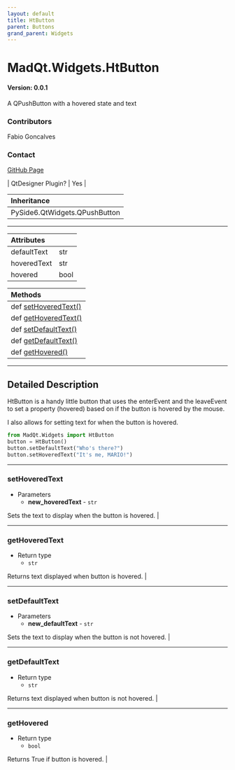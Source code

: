 ```yaml
---
layout: default
title: HtButton
parent: Buttons
grand_parent: Widgets
---
```


# MadQt.Widgets.HtButton
#### Version: 0.0.1
A QPushButton with a hovered state and text

### Contributors
Fabio Goncalves

### Contact
[GitHub Page](https://github.com/MadPonyInteractive)

| QtDesigner Plugin? | Yes |

| Inheritance                   |
|:------------------------------|
| PySide6.QtWidgets.QPushButton |

***

| Attributes    |      |
|:--------------|:-----|
| defaultText   | str  |
| hoveredText   | str  |
| hovered       | bool |

| Methods |
|:----------|
|def [setHoveredText()](HtButton.html#sethoveredtext)|
|def [getHoveredText()](HtButton.html#gethoveredtext)|
|def [setDefaultText()](HtButton.html#setdefaulttext)|
|def [getDefaultText()](HtButton.html#getdefaulttext)|
|def [getHovered()](HtButton.html#gethovered)|

***

## Detailed Description
HtButton is a handy little button that uses the enterEvent and the leaveEvent
to set a property (hovered) based on if the button is hovered by the mouse.

I also allows for setting text for when the button is hovered.

```python
from MadQt.Widgets import HtButton
button = HtButton()
button.setDefaultText("Who's there?")
button.setHoveredText("It's me, MARIO!")
```

***

### setHoveredText
* Parameters
    * **new_hoveredText** - `str`

Sets the text to display when the button is hovered. |

***

### getHoveredText
* Return type
    * `str`

Returns text displayed when button is hovered. |

***

### setDefaultText
* Parameters
    * **new_defaultText** - `str`

Sets the text to display when the button is not hovered. |

***

### getDefaultText
* Return type
    * `str`

Returns text displayed when button is not hovered. |

***

### getHovered
* Return type
    * `bool`

Returns True if button is hovered. |
